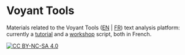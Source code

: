 # Voyant Tools

Materials related to the Voyant Tools ([EN](https://voyant-tools.org/?lang=en) | [FR](https://voyant-tools.org/?lang=fr)) text analysis platform: currently a [tutorial](https://github.com/aurelberra/voyant_tools/blob/master/tutorial/voyant_tools_intro_fr.md) and a [workshop](https://github.com/aurelberra/voyant_tools/blob/master/workshop/2018-06-28_voyant_tools_intro_paris.md) script, both in French.

[![CC BY-NC-SA 4.0][cc-by-nc-sa-image]][cc-by-nc-sa]

[cc-by-nc-sa]: http://creativecommons.org/licenses/by-nc-sa/4.0/
[cc-by-nc-sa-image]: https://licensebuttons.net/l/by-nc-sa/4.0/88x31.png
[cc-by-nc-sa-shield]: https://img.shields.io/badge/License-CC%20BY--NC--SA%204.0-lightgrey.svg

